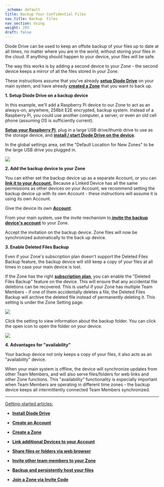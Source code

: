```yaml
---
_schema: default
title: Backup Your Confidential Files
nav_title: Backup  Files
nav_section: Using
weight: 205
draft: false
---
```

Diode Drive can be used to keep an offsite backup of your files up to date at all times, no matter where you are in the world, without storing your files in the cloud. If anything should happen to your device, your files will be safe.

The way this works is by adding a second device to your Zone - the second device keeps a mirror of all the files stored in your Zone.

These instructions assume that you've already <a href="https://app.docs.diode.io/docs/" target="_blank" rel="noopener"><strong>setup Diode Drive</strong></a> on your main system, and have already <a href="https://app.docs.diode.io/docs/navigating/create-a-zone/" target="_blank" rel="noopener"><strong>created a Zone</strong></a> that you want to back up.

**1\. Setup Diode Drive on a backup device**

In this example, we'll add a Raspberry Pi device to our Zone to act as an always-on, anywhere, 256bit E2E encrypted, backup system. Instead of a Raspberry Pi, you could use another computer, a server, or even an old cell phone (assuming OS is sufficiently current).

<a href="https://support.diode.io/article/ad7s45khyq" target="_blank" rel="noopener"><strong>Setup your Raspberry Pi</strong></a>, plug in a large USB drive/thumb drive to use as the storage device, and <a href="https://app.docs.diode.io/docs/" target="_blank" rel="noopener"><strong>install / start Diode Drive on the device</strong></a>.

In the global settings area, set the "Default Location for New Zones" to be the large USB drive you plugged in.

![](/uploads/image-62.png)

**2\. Add the backup device to your Zone**

You can either set the backup device up as a separate Account, or you can <a href="https://app.docs.diode.io/docs/navigating/linked-devices/" target="_blank" rel="noopener"><strong>link it to your Account.</strong></a> Because a Linked Device has all the same permissions as other devices on your Account, we recommend setting the backup device up with its own Account - these instructions will assume it is using its own Account.

Give the device its own <a href="https://app.docs.diode.io/docs/navigating/getting-started/" target="_blank" rel="noopener"><strong>Account</strong></a>.

From your main system, use the invite mechanism to<a href="https://app.docs.diode.io/docs/navigating/add-a-team-member-or-additional-device/" target="_blank" rel="noopener"><strong> invite the backup device's account</strong></a> to your Zone.

Accept the invitation on the backup device. Zone files will now be synchronized automatically to the back up device.

**3\. Enable Deleted Files Backup**

Even if your Zone's subscription plan doesn't support the Deleted Files Backup feature, the backup device will still keep a copy of your files at all times in case your main device is lost.

If the Zone has the right <a href="https://app.docs.diode.io/docs/navigating/pricing-and-plans/" target="_blank" rel="noopener"><strong>subscription plan</strong></a>, you can enable the "Deleted Files Backup" feature on the device. This will ensure that any accidental file deletions can be recovered. This is useful if your Zone has multiple Team Members - if one of them accidentally deletes a file, the Deleted Files Backup will archive the deleted file instead of permanently deleting it. This setting is under the Zone Setting page:

![](/uploads/image-63.png)

Click the setting to view information about the backup folder. You can click the open icon to open the folder on your device.

![](/uploads/image-64.png)

**4\. Advantages for "availability"**

Your backup device not only keeps a copy of your files, it also acts as an "availability" device.

When your main system is offline, the device will synchronize updates from other Team Members, and will also serve files/folders for web links and other Zone functions. This "availability" functionality is especially important when Team Members are operating in different time zones - the backup device keeps all intermittently connected Team Members synchronized.

---

<u>Getting-started articles:</u>

* <a href="https://app.docs.diode.io/docs/" target="_blank" rel="noopener"><strong>Install Diode Drive</strong></a>
* <a href="https://app.docs.diode.io/docs/navigating/getting-started/" target="_blank" rel="noopener"><strong>Create an Account</strong></a>
* <a href="https://app.docs.diode.io/docs/navigating/create-a-zone/" target="_blank" rel="noopener"><strong>Create a Zone</strong></a>
* <a href="https://app.docs.diode.io/docs/navigating/linked-devices/" target="_blank" rel="noopener"><strong>Link additional Devices to your Account</strong></a>
* <a href="https://app.docs.diode.io/docs/navigating/share-a-file-or-folder-via-web-browser/" target="_blank" rel="noopener"><strong>Share files or folders via web browser</strong></a>
* <a href="https://app.docs.diode.io/docs/navigating/add-a-team-member-or-additional-device/" target="_blank" rel="noopener"><strong>Invite other team members to your Zone</strong></a>
* <a href="https://app.docs.diode.io/docs/navigating/backup-your-confidential-files/" target="_blank" rel="noopener"><strong>Backup and persistently host your files</strong></a>
* <a href="https://app.docs.diode.io/docs/navigating/join-a-zone-by-invite-code/" target="_blank" rel="noopener"><strong>Join a Zone via Invite Code</strong></a>

  &nbsp;